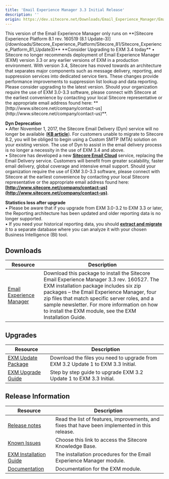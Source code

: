 ```yaml
---
title: 'Email Experience Manager 3.3 Initial Release'
description: ''
origin: https://dev.sitecore.net/Downloads/Email_Experience_Manager/Email_Experience_Manager_33/Email_Experience_Manager_33_Initial_Release.aspx
---
```


  <Alert variant='warning' mb={4}>
    <AlertIcon />
    This version of the Email Experience Manager only runs on **[Sitecore Experience Platform 8.1 rev. 160519 (8.1 Update-3)](/downloads/Sitecore_Experience_Platform/Sitecore_81/Sitecore_Experience_Platform_81_Update3)**
  </Alert>
  
  <Alert variant='warning' mb={4}>
    <AlertIcon />
    **Consider Upgrading to EXM 3.4 today**  
• Sitecore no longer recommends deployment of Email Experience Manager (EXM) version 3.3 or any earlier versions of EXM in a production environment. With version 3.4, Sitecore has moved towards an architecture that separates major components such as message delivery, reporting, and suppression services into dedicated service tiers. These changes provide performance improvements to suppression list lookup and data reporting. Please consider upgrading to the latest version. Should your organization require the use of EXM 3.0-3.3 software, please connect with Sitecore at the earliest convenience by contacting your local Sitecore representative or the appropriate email address found here: **[http://www.sitecore.net/company/contact-us](http://www.sitecore.net/company/contact-us)**.  
  
**Dyn Deprecation**  
• After November 1, 2017, the Sitecore Email Delivery (Dyn) service will no longer be available (**[KB article](https://kb.sitecore.net/articles/669456)**). For customers unable to migrate to Sitecore 8.2, you will be obliged to begin using a Custom SMTP (MTA) solution on your existing version. The use of Dyn to assist in the email delivery process is no longer a necessity in the use of EXM 3.4 and above.  
• Sitecore has developed a new **[Sitecore Email Cloud](https://doc.sitecore.net/email_experience_manager/configuring_the_delivery_process/message_transfer_agent/the_sitecore_email_cloud_compared_to_the_custom_smtp)** service, replacing the Email Delivery service. Customers will benefit from greater scalability, faster email delivery, global coverage and intensive email support. Should your organization require the use of EXM 3.0-3.3 software, please connect with Sitecore at the earliest convenience by contacting your local Sitecore representative or the appropriate email address found here: **[http://www.sitecore.net/company/contact-us](http://www.sitecore.net/company/contact-us)**.  
  
**Statistics loss after upgrade**  
• Please be aware that if you upgrade from EXM 3.0-3.2 to EXM 3.3 or later, the Reporting architecture has been updated and older reporting data is no longer supported.  
• If you need your historical reporting data, you should **[extract and migrate](https://doc.sitecore.net/email_experience_manager/reporting/extract_data_from_earlier_versions_of_exm_to_create_historical_reports)** it to a separate database where you can analyze it with your chosen Business Intelligence (BI) tool.
  </Alert>


## Downloads

| Resource                                                                                                                                                                                                                                                                               | Description                                                                                                                                                                                                                                                                                                                                     |
| -------------------------------------------------------------------------------------------------------------------------------------------------------------------------------------------------------------------------------------------------------------------------------------- | ----------------------------------------------------------------------------------------------------------------------------------------------------------------------------------------------------------------------------------------------------------------------------------------------------------------------------------------------- |
| [Email Experience Manager](<https://scdp.blob.core.windows.net/downloads/Email%20Experience%20Manager/Email%20Experience%20Manager%2033/Email%20Experience%20Manager%2033%20Initial%20Release/Secure/Email%20Experience%20Manager%203.3.0%20rev.%20160527%20(not%20sc%20package).zip>) | Download this package to install the Sitecore Email Experience Manager 3.3 rev. 160527. The EXM installation package includes six zip packages – the Email Experience Manager, four zip files that match specific server roles, and a sample newsletter. For more information on how to install the EXM module, see the EXM Installation Guide. |

## Upgrades

| Resource                                                                                                                                                                                                                                                                       | Description                                                                      |
| ------------------------------------------------------------------------------------------------------------------------------------------------------------------------------------------------------------------------------------------------------------------------------ | -------------------------------------------------------------------------------- |
| [EXM Update Package](<https://scdp.blob.core.windows.net/downloads/Email%20Experience%20Manager/Email%20Experience%20Manager%2033/Email%20Experience%20Manager%2033%20Initial%20Release/Secure/Email%20Experience%20Manager%203.3.0%20rev.%20160527%20(update%20package).zip>) | Download the files you need to upgrade from EXM 3.2 Update 1 to EXM 3.3 Initial. |
| [EXM Upgrade Guide](https://scdp.blob.core.windows.net/downloads/Email%20Experience%20Manager/Email%20Experience%20Manager%2033/Email%20Experience%20Manager%2033%20Initial%20Release/Secure/EXM-33-Upgrade-Instructions.pdf)                                                  | Step by step guide to upgrade EXM 3.2 Update 1 to EXM 3.3 Initial.               |

## Release Information

| Resource                                                                                                                                                                                                                         | Description                                                                                    |
| -------------------------------------------------------------------------------------------------------------------------------------------------------------------------------------------------------------------------------- | ---------------------------------------------------------------------------------------------- |
| [Release notes](/downloads/Email_Experience_Manager/Email_Experience_Manager_33/Email_Experience_Manager_33_Initial_Release/Release_Notes)                                                                                       | Read the list of features, improvements, and fixes that have been implemented in this release. |
| [Known Issues](https://kb.sitecore.net/articles/149565)                                                                                                                                                                          | Choose this link to access the Sitecore Knowledge Base.                                        |
| [EXM Installation Guide](https://scdp.blob.core.windows.net/downloads/Email%20Experience%20Manager/Email%20Experience%20Manager%2033/Email%20Experience%20Manager%2033%20Initial%20Release/Secure/EXM-Installation-Guide-33.pdf) | The installation procedures for the Email Experience Manager module.                           |
| [Documentation](https://doc.sitecore.net/email_experience_manager)                                                                                                                                                               | Documentation for the EXM module.                                                              |
